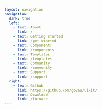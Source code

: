 ```yaml
---
layout: navigation
navigation:
  dark: true
  left:
    - text: About
      link: /
    - text: Getting started
      link: /get-started
    - text: Components
      link: /components
    - text: Templates
      link: /templates
    - text: Community
      link: /community
    - text: Support
      link: /support
  right:
    - text: Github
      link: https://github.com/govau/uikit/
    - text: Download
      link: /furnace
---
```

